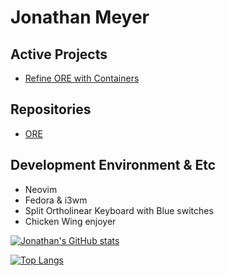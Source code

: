 <!-- The (first) h1 will be used as the <title> of the HTML page -->
# Jonathan Meyer
## Active Projects
 * [Refine ORE with Containers](https://github.com/users/startwarfields/projects/3)

## Repositories
* [ORE](https://github.com/startwarfields/ORE)

## Development Environment & Etc
 * Neovim
 * Fedora & i3wm
 * Split Ortholinear Keyboard with Blue switches 
 * Chicken Wing enjoyer

[![Jonathan's GitHub stats](https://github-readme-stats.vercel.app/api?username=startwarfields&theme=gruvbox)](https://github.com/anuraghazra/github-readme-stats)

[![Top Langs](https://github-readme-stats.vercel.app/api/top-langs/?username=startwarfields&theme=gruvbox&layout=compact)](https://github.com/anuraghazra/github-readme-stats)

